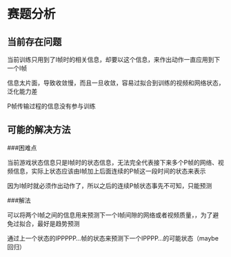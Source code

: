 # 赛题分析

## 当前存在问题

当前训练只用到了I帧时的相关信息，却要以这个信息，来作出动作一直应用到下一个I帧

信息太片面，导致收敛慢，而且一旦收敛，容易过拟合到训练的视频和网络状态，泛化能力差

P帧传输过程的信息没有参与训练

## 可能的解决方法

###困难点

当前游戏状态信息只是I帧时的状态信息，无法完全代表接下来多个P帧的网络、视频信息，实际上状态应该由I帧加上后面连续的P帧这一段时间的状态来表示

因为I帧时就必须作出动作了，所以之后的连续P帧状态事先不可知，只能预测

###解法

可以将两个I帧之间的信息用来预测下一个I帧间隙的网络或者视频质量，，为了避免过拟合，最好是趋势预测

通过上一个状态的IPPPPP…帧的状态来预测下一个IPPPP…的可能状态（maybe回归）